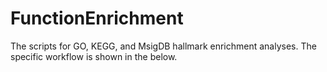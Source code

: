 # FunctionEnrichment
The scripts for GO, KEGG, and MsigDB hallmark enrichment analyses.
The specific workflow is shown in the below.

